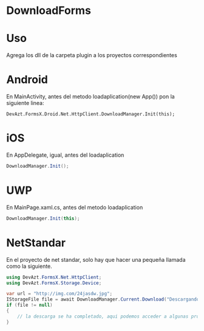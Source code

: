 # DownloadForms

# Uso

Agrega los dll de la carpeta plugin a los proyectos correspondientes

# Android

En MainActivity, antes del metodo loadaplication(new App()) pon la siguiente linea:

``
DevAzt.FormsX.Droid.Net.HttpClient.DownloadManager.Init(this);
``

# iOS

En AppDelegate, igual, antes del loadaplication

```csharp
DownloadManager.Init();
```

# UWP

En MainPage.xaml.cs, antes del metodo loadaplication

```csharp
DownloadManager.Init(this);
```

# NetStandar

En el proyecto de net standar, solo hay que hacer una pequeña llamada como la siguiente.

```csharp
using DevAzt.FormsX.Net.HttpClient;
using DevAzt.FormsX.Storage.Device;

var url = "http://img.com/24jasdw.jpg";
IStorageFile file = await DownloadManager.Current.Download("Descargando", "File", "Descarga completa", url, "download", "jpg");
if (file != null)
{
    // la descarga se ha completado, aqui podemos acceder a algunas propiedades del archivo "file"
}
```
